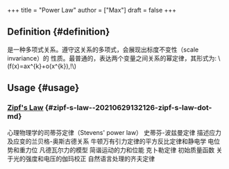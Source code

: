 +++
title = "Power Law"
author = ["Max"]
draft = false
+++

## Definition {#definition}

是一种多项式关系。遵守这关系的多项式，会展现出标度不变性（scale invariance）的
性质。最普通的，表达两个变量之间关系的幂定律，其形式为:
\\(f(x)=ax^{k}+o(x^{k})\,\!\\)


## Usage {#usage}


### [Zipf's Law](20210629132126-zipf_s_law.md) {#zipf-s-law--20210629132126-zipf-s-law-dot-md}

心理物理学的司蒂芬定律（Stevens' power law）
史蒂芬-波兹曼定律
描述应力及应变的兰贝格-奥斯古德关系
牛顿万有引力定律的平方反比定律和静电学
电位势和重力位
凡德瓦尔力的模型
简谐运动的力和位能
克卜勒定律
初始质量函数
关于光的强度和电压的伽玛校正
自然语言处理的齐夫定律
